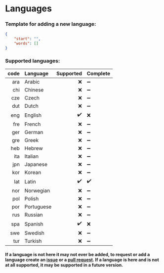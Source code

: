 # Languages
### Template for adding a new language:
```json
{
    "start": "",
    "words": []
}
```
### Supported languages:
|code|Language|Supported|Complete|
|-:|:-|-:|:-|
|ara|Arabic|❌|➖|
|chi|Chinese|❌|➖|
|cze|Czech|❌|➖|
|dut|Dutch|❌|➖|
|eng|English|✔️|❌|
|fre|French|❌|➖|
|ger|German|❌|➖|
|gre|Greek|❌|➖|
|heb|Hebrew|❌|➖|
|ita|Italian|❌|➖|
|jpn|Japanese|❌|➖|
|kor|Korean|❌|➖|
|lat|Latin|✔️|✔️|
|nor|Norwegian|❌|➖|
|pol|Polish|❌|➖|
|por|Portuguese|❌|➖|
|rus|Russian|❌|➖|
|spa|Spanish|✔️|❌|
|swe|Swedish|❌|➖|
|tur|Turkish|❌|➖|
#### If a language is not here it may not ever be added, to request or add a language create an [issue](https://github.com/aroary/lorem_ipsum/issues) or a [pull request](https://github.com/aroary/lorem_ipsum/pulls). If a language is here and is not at all supported, it may be supported in a future version.
<!-- ❌✔️ -->